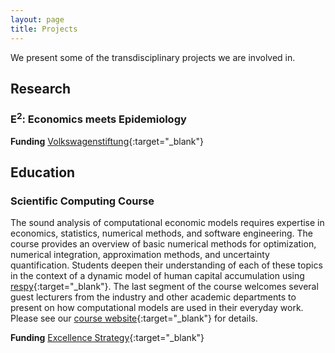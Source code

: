 ```yaml
---
layout: page
title: Projects
---
```


We present some of the transdisciplinary projects we are involved in.

## Research

### E<sup>2</sup>: Economics meets Epidemiology

**Funding** [Volkswagenstiftung](https://www.volkswagenstiftung.de/){:target="_blank"}

## Education

### Scientific Computing Course

The sound analysis of computational economic models requires expertise in economics, statistics, numerical methods, and software engineering. The course provides an overview of basic numerical methods for optimization, numerical integration, approximation methods, and uncertainty quantification. Students deepen their understanding of each of these topics in the context of a dynamic model of human capital accumulation using [respy](https://respy.readthedocs.io){:target="_blank"}. The last segment of the course welcomes several guest lecturers from the industry and other academic departments to present on how computational models are used in their everyday work. Please see our [course website](https://ose-scientific-computing.readthedocs.io){:target="_blank"} for details.

**Funding** [Excellence Strategy](http://tra1.uni-bonn.de){:target="_blank"}
